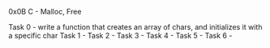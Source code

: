 0x0B C - Malloc, Free

Task 0 - write a function that creates an array of chars, and initializes it with a specific char Task 1 - Task 2 - Task 3 - Task 4 - Task 5 - Task 6 -
